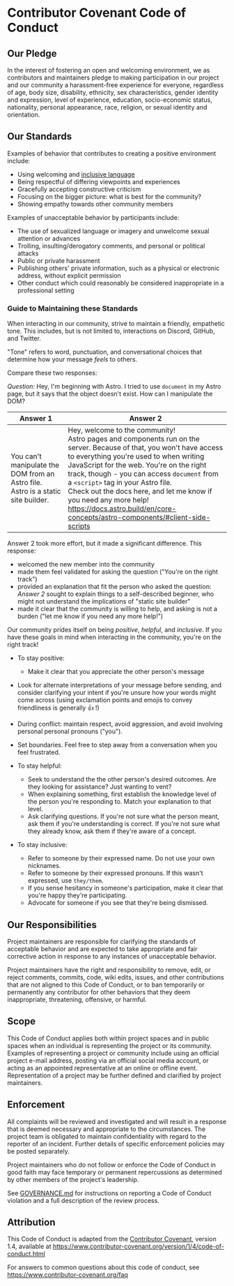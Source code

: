 # Contributor Covenant Code of Conduct

## Our Pledge

In the interest of fostering an open and welcoming environment, we as
contributors and maintainers pledge to making participation in our project and
our community a harassment-free experience for everyone, regardless of age, body
size, disability, ethnicity, sex characteristics, gender identity and expression,
level of experience, education, socio-economic status, nationality, personal
appearance, race, religion, or sexual identity and orientation.

## Our Standards

Examples of behavior that contributes to creating a positive environment
include:

- Using welcoming and [inclusive language](https://developers.google.com/style/inclusive-documentation)
- Being respectful of differing viewpoints and experiences
- Gracefully accepting constructive criticism
- Focusing on the bigger picture: what is best for the community?
- Showing empathy towards other community members

Examples of unacceptable behavior by participants include:

- The use of sexualized language or imagery and unwelcome sexual attention or
  advances
- Trolling, insulting/derogatory comments, and personal or political attacks
- Public or private harassment
- Publishing others' private information, such as a physical or electronic
  address, without explicit permission
- Other conduct which could reasonably be considered inappropriate in a
  professional setting

### Guide to Maintaining these Standards

When interacting in our community, strive to maintain a friendly, empathetic tone. This includes, but is not limited to, interactions on Discord, GitHub, and Twitter.

"Tone" refers to word, punctuation, and conversational choices that determine how your message _feels_ to others.

Compare these two responses:

_Question:_ Hey, I'm beginning with Astro. I tried to use `document` in my Astro page, but it says that the object doesn't exist. How can I manipulate the DOM?

| Answer 1 | Answer 2 |
| -- | -- |
| You can't manipulate the DOM from an Astro file. Astro is a static site builder. | Hey, welcome to the community! <br/> Astro pages and components run on the server. Because of that, you won't have access to everything you're used to when writing JavaScript for the web. You're on the right track, though - you can access `document` from a `<script>` tag in your Astro file. <br/> Check out the docs here, and let me know if you need any more help! https://docs.astro.build/en/core-concepts/astro-components/#client-side-scripts |

Answer 2 took more effort, but it made a significant difference. This response:

- welcomed the new member into the community
- made them feel validated for asking the question ("You're on the right track")
- provided an explanation that fit the person who asked the question: _Answer 2_ sought to explain things to a self-described beginner, who might not understand the implications of "static site builder"
- made it clear that the community is willing to help, and asking is not a burden ("let me know if you need any more help!")

Our community prides itself on being _positive_, _helpful_, and _inclusive_. If you have these goals in mind when interacting in the community, you're on the right track!

- To stay positive:

  - Make it clear that you appreciate the other person's message
 - Look for alternate interpretations of your message before sending, and consider clarifying your intent if you're unsure how your words might come across (using exclamation points and emojis to convey friendliness is generally 👍 !)
  - During conflict: maintain respect, avoid aggression, and avoid involving personal personal pronouns ("you").
  - Set boundaries. Feel free to step away from a conversation when you feel frustrated.

- To stay helpful:

  - Seek to understand the the other person's desired outcomes. Are they looking for assistance? Just wanting to vent?
  - When explaining something, first establish the knowledge level of the person you're responding to. Match your explanation to that level.
  - Ask clarifying questions. If you're not sure what the person meant, ask them if you're understanding is correct. If you're not sure what they already know, ask them if they're aware of a concept.

- To stay inclusive:

  - Refer to someone by their expressed name. Do not use your own nicknames.
  - Refer to someone by their expressed pronouns. If this wasn't expressed, use `they/them`.
  - If you sense hesitancy in someone's participation, make it clear that you're happy they're participating.
  - Advocate for someone if you see that they're being dismissed.

## Our Responsibilities

Project maintainers are responsible for clarifying the standards of acceptable
behavior and are expected to take appropriate and fair corrective action in
response to any instances of unacceptable behavior.

Project maintainers have the right and responsibility to remove, edit, or
reject comments, commits, code, wiki edits, issues, and other contributions
that are not aligned to this Code of Conduct, or to ban temporarily or
permanently any contributor for other behaviors that they deem inappropriate,
threatening, offensive, or harmful.

## Scope

This Code of Conduct applies both within project spaces and in public spaces
when an individual is representing the project or its community. Examples of
representing a project or community include using an official project e-mail
address, posting via an official social media account, or acting as an appointed
representative at an online or offline event. Representation of a project may be
further defined and clarified by project maintainers.

## Enforcement

All complaints will be reviewed and investigated and will result in a response that
is deemed necessary and appropriate to the circumstances. The project team is
obligated to maintain confidentiality with regard to the reporter of an incident.
Further details of specific enforcement policies may be posted separately.

Project maintainers who do not follow or enforce the Code of Conduct in good
faith may face temporary or permanent repercussions as determined by other
members of the project's leadership.

See [GOVERNANCE.md](GOVERNANCE.md#Moderation) for instructions on reporting a Code of Conduct violation and a full description of the review process.

## Attribution

This Code of Conduct is adapted from the [Contributor Covenant][homepage], version 1.4,
available at https://www.contributor-covenant.org/version/1/4/code-of-conduct.html

[homepage]: https://www.contributor-covenant.org

For answers to common questions about this code of conduct, see
https://www.contributor-covenant.org/faq
